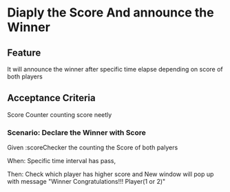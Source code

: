 # Diaply the Score And announce the Winner

## Feature
It will announce the winner after specific time elapse depending on  score of both players

## Acceptance Criteria
Score Counter counting score neetly

### Scenario: Declare the Winner with Score

  Given :scoreChecker the counting the Score of both palyers
  
  When: Specific time interval has pass,
  
  Then: Check which player has higher score and New window will pop up with message
                                            "Winner
                                       Congratulations!!!
                                           Player(1 or 2)"

